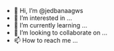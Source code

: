 - 👋 Hi, I’m @jedbanaagws
- 👀 I’m interested in ...
- 🌱 I’m currently learning ...
- 💞️ I’m looking to collaborate on ...
- 📫 How to reach me ...

<!---
jedbanaagws/jedbanaagws is a ✨ special ✨ repository because its `README.md` (this file) appears on your GitHub profile.
You can click the Preview link to take a look at your changes.
--->

